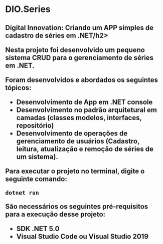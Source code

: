 # DIO.Series
<h2>Digital Innovation: Criando um APP simples de cadastro de séries em .NET/h2>

Nesta projeto foi desenvolvido um pequeno sistema CRUD para o gerenciamento de séries em .NET.

Foram desenvolvidos e abordados os seguintes tópicos:

* Desenvolvimento de App em .NET console
* Desenvolvimento no padrão arquitetural em camadas (classes modelos, interfaces, repositório)
* Desenvolvimento de operações de gerenciamento de usuários (Cadastro, leitura, atualização e remoção de séries de um sistema).


Para executar o projeto no terminal, digite o seguinte comando:

```shell script
dotnet run
```
São necessários os seguintes pré-requisitos para a execução desse projeto:

* SDK .NET 5.0
* Visual Studio Code ou Visual Studio 2019






